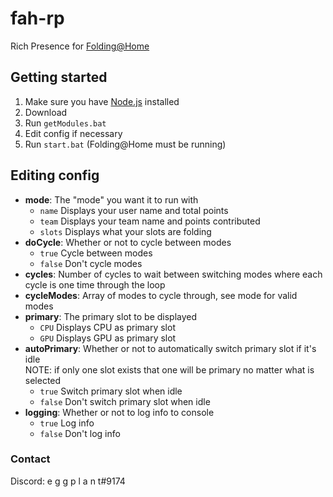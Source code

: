 # fah-rp
Rich Presence for [Folding@Home](https://foldingathome.org)

## Getting started
1. Make sure you have [Node.js](https://nodejs.org/en/download/) installed
1. Download 
1. Run `getModules.bat`
1. Edit config if necessary 
1. Run `start.bat` (Folding@Home must be running)

## Editing config

- **mode**: The "mode" you want it to run with<br>
  - `name` Displays your user name and total points
  - `team` Displays your team name and points contributed
  - `slots` Displays what your slots are folding
- **doCycle**: Whether or not to cycle between modes
  - `true` Cycle between modes
  - `false` Don't cycle modes
- **cycles**: Number of cycles to wait between switching modes where each cycle is one time through the loop
- **cycleModes**: Array of modes to cycle through, see mode for valid modes
- **primary**: The primary slot to be displayed
  - `CPU` Displays CPU as primary slot
  - `GPU` Displays GPU as primary slot
- **autoPrimary**: Whether or not to automatically switch primary slot if it's idle 
<br>NOTE: if only one slot exists that one will be primary no matter what is selected
  - `true` Switch primary slot when idle
  - `false` Don't switch primary slot when idle
- **logging**: Whether or not to log info to console
  - `true` Log info
  - `false` Don't log info
  
### Contact
Discord: e g g p l a n t#9174

